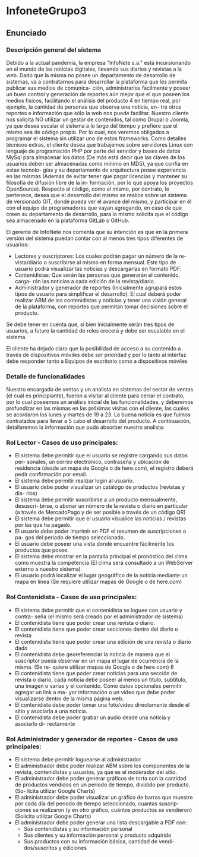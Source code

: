 # InfoneteGrupo3

## Enunciado
### Descripción general del sistema
Debido a la actual pandemia, la empresa “InfoNete s.a.” está incursionando en el
mundo de las noticias digitales, llevando sus diarios y revistas a la web. Dado que
la misma no posee un departamento de desarrollo de sistemas, va a contratarnos
para desarrollar la plataforma que les permita publicar sus medios de comunica-
ción, administrarlos fácilmente y poseer un buen control y generación de reportes
aún mejor que el que poseen los medios físicos, facilitando el análisis del producto
4
en tiempo real, por ejemplo, la cantidad de personas que observa una noticia, en-
tre otros reportes e información que sólo la web nos puede facilitar.
Nuestro cliente nos solicita NO utilizar un gestor de contenidos, tal como Drupal o
Joomla, ya que desea escalar el sistema a lo largo del tiempo y prefiere que el
mismo sea de código propio. Por lo cual, nos veremos obligados a programar el
sistema sin utilizar uno de estos frameworks.
Como detalles técnicos extras, el cliente desea que trabajemos sobre servidores
Linux con lenguaje de programación PHP por parte del servidor y bases de datos
MySql para almacenar los datos (De más está decir que las claves de los usuarios
deben ser almacenadas como mínimo en MD5), ya que confía en estas tecnolo-
gías y su departamento de arquitectura posee experiencia en las mismas (Además
de evitar tener que pagar licencias y mantener su filosofía de difusión libre de la in-
formación, por lo que apoya los proyectos OpenSource). Respecto al código,
como el mismo, por contrato, le pertenece, desea que el desarrollo del mismo se
realice sobre un sistema de versionado GIT, donde pueda ver el avance del
mismo, y participar en él con el equipo de programadores que vayan agregando,
en caso de que creen su departamento de desarrollo, para lo mismo solicita que el
código sea almacenado en la plataforma GitLab o GitHub.


El gerente de InfoNete nos comenta que su intención es que en la primera versión
del sistema puedan contar con al menos tres tipos diferentes de usuarios:

* Lectores y suscriptores: Los cuales podrán pagar un número de la re-
vista/diario o suscribirse al mismo en forma mensual. Este tipo de usuario
podrá visualizar las noticias y descargarlas en formato PDF.
* Contenidistas: Que serán las personas que generarán el contenido, carga-
rán las noticias a cada edición de la revista/diario.
* Administrador y generador de reportes (Inicialmente agrupará estos tipos de
usuario para simplificar el desarrollo): El cual deberá poder realizar ABM de
los contenidistas y noticias y tener una visión general de la plataforma, con
reportes que permitan tomar decisiones sobre el producto.

Se debe tener en cuenta que, si bien inicialmente serán tres tipos de usuarios, a
futuro la cantidad de roles crecerá y debe ser escalable en el sistema.

El cliente ha dejado claro que la posibilidad de acceso a su contenido a través de
dispositivos móviles debe ser prioridad y por lo tanto al interfaz debe responder
tanto a Equipos de escritorio como a dispositivos móviles

### Detalle de funcionalidades

Nuestro encargado de ventas y un analista en sistemas del sector de ventas (el
cual es principiante), fueron a visitar al cliente para cerrar el contrato, por lo cual
poseemos un análisis inicial de las funcionalidades, y deberemos profundizar en
las mismas en las próximas visitas con el cliente, las cuales se acordaron los lunes
y martes de 19 a 23. La buena noticia es que fuimos contratados para llevar a
5
cabo el desarrollo del producto. A continuación, detallaremos la información que
pudo absorber nuestro analista:

###  Rol Lector - Casos de uso principales:

* El sistema debe permitir que el usuario se registre cargando sus datos per-
sonales, un correo electrónico, contraseña y ubicación de residencia (desde
un mapa de Google o de here.com), el registro deberá pedir confirmación
por email.
* El sistema debe permitir realizar login al usuario.
* El usuario debe poder visualizar un catálogo de productos (revistas y dia-
rios)
* El sistema debe permitir suscribirse a un producto mensualmente, desuscri-
birse, o abonar un número de la revista o diario en particular (a través de
MercadoPago y de ser posible a través de un código QR)
* El sistema debe permitir que el usuario visualice las noticias / revistas por
las que ha pagado.
* El usuario debe poder imprimir en PDF el resumen de suscripciones o pa-
gos del periodo de tiempo seleccionado.
* El usuario debe poseer una vista donde encuentre fácilmente los productos
que posee.
* El sistema debe mostrar en la pantalla principal el pronóstico del clima
como muestra la competencia (El clima será consultado a un WebServer
externo a nuestro sistema).
* El usuario podrá localizar el lugar geográfico de la noticia mediante un
mapa en línea (Se requiere utilizar mapas de Google o de here.com)

### Rol Contenidista - Casos de uso principales:

* El sistema debe permitir que el contenidista se loguee con usuario y contra-
seña (el mismo será creado por el administrador de sistema)
* El contenidista tiene que poder crear una revista o diario.
* El contenidista tiene que poder crear secciones dentro del diario o revista
* El contenidista tiene que poder crear una edición de una revista o diario
dado
* El contenidista debe georeferenciar la noticia de manera que el suscriptor
pueda observar en un mapa el lugar de ocurrencia de la misma. (Se re-
quiere utilizar mapas de Google o de here.com)
6
* El contenidista tiene que poder crear noticias para una sección de revista o
diario, cada noticia debe poseer al menos un título, subtítulo, una imagen o
varias y el contenido. Como datos opcionales permitir agregar un link a ma-
yor información o un video que debe poder visualizarse dentro de la misma
página web.
* El contenidista debe poder tomar una foto/video directamente desde el sitio
y asociarla a una noticia.
* El contenidista debe poder grabar un audio desde una noticia y asociarlo di-
rectamente

### Rol Administrador y generador de reportes - Casos de uso principales:

* El sistema debe permitir loguearse al administrador
* El administrador debe poder realizar ABM sobre los componentes de
la revista, contenidistas y usuarios, ya que es el moderador del sitio.
* El administrador debe poder generar gráficos de torta con la cantidad
de productos vendidos en un periodo de tiempo, dividido por producto. (So-
licita utilizar Google Charts)
* El administrador debe poder visualizar un gráfico de barras que
muestre por cada día del periodo de tiempo seleccionado, cuantas suscrip-
ciones se realizaron (y en otro gráfico, cuántos productos se vendieron)
(Solicita utilizar Google Charts)
* El administrador debe poder generar una lista descargable a PDF
con:
  * Sus contenidistas y su información personal
  * Sus clientes y su información personal y producto adquirido
  * Sus productos con su información básica, cantidad de vendi-
    dos/suscritos y ediciones
